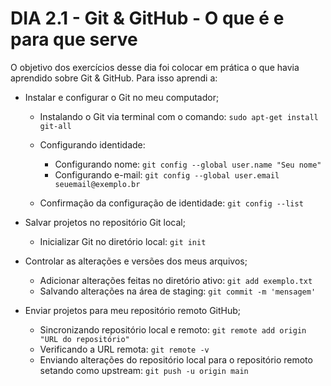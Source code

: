 # DIA 2.1 - Git & GitHub - O que é e para que serve

O objetivo dos exercícios desse dia foi colocar em prática o que havia aprendido sobre Git & GitHub. Para isso aprendi a:

* Instalar e configurar o Git no meu computador;

    * Instalando o Git via terminal com o comando: `sudo apt-get install git-all`

    * Configurando identidade:
        * Configurando nome: `git config --global user.name "Seu nome"`
        * Configurando e-mail: `git config --global user.email seuemail@exemplo.br`

    * Confirmação da configuração de identidade: `git config --list`

* Salvar projetos no repositório Git local;

    * Inicializar Git no diretório local: `git init`

* Controlar as alterações e versões dos meus arquivos;

    * Adicionar alterações feitas no diretório ativo: `git add exemplo.txt`
    * Salvando alterações na área de staging: `git commit -m 'mensagem'`

* Enviar projetos para meu repositório remoto GitHub;

    * Sincronizando repositório local e remoto: `git remote add origin "URL do repositório"`
    * Verificando a URL remota: `git remote -v`
    * Enviando alterações do repositório local para o repositório remoto setando como upstream: `git push -u origin main`